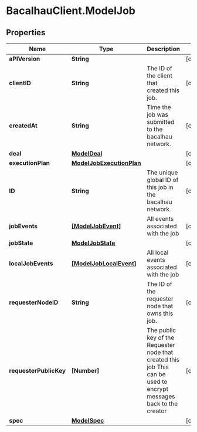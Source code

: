 # BacalhauClient.ModelJob

## Properties
Name | Type | Description | Notes
------------ | ------------- | ------------- | -------------
**aPIVersion** | **String** |  | [optional] 
**clientID** | **String** | The ID of the client that created this job. | [optional] 
**createdAt** | **String** | Time the job was submitted to the bacalhau network. | [optional] 
**deal** | [**ModelDeal**](ModelDeal.md) |  | [optional] 
**executionPlan** | [**ModelJobExecutionPlan**](ModelJobExecutionPlan.md) |  | [optional] 
**ID** | **String** | The unique global ID of this job in the bacalhau network. | [optional] 
**jobEvents** | [**[ModelJobEvent]**](ModelJobEvent.md) | All events associated with the job | [optional] 
**jobState** | [**ModelJobState**](ModelJobState.md) |  | [optional] 
**localJobEvents** | [**[ModelJobLocalEvent]**](ModelJobLocalEvent.md) | All local events associated with the job | [optional] 
**requesterNodeID** | **String** | The ID of the requester node that owns this job. | [optional] 
**requesterPublicKey** | **[Number]** | The public key of the Requester node that created this job This can be used to encrypt messages back to the creator | [optional] 
**spec** | [**ModelSpec**](ModelSpec.md) |  | [optional] 
